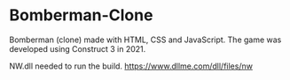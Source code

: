 # Bomberman-Clone
Bomberman (clone) made with HTML, CSS and JavaScript.
The game was developed using Construct 3 in 2021.

NW.dll needed to run the build.
https://www.dllme.com/dll/files/nw

